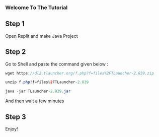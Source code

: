 ### Welcome To The Tutorial

## Step 1 

Open Replit and make Java Project

## Step 2

Go to Shell and paste the command given below :

```java
wget https://dl2.tlauncher.org/f.php?f=files%2FTLauncher-2.839.zip
```

```java 
unzip f.php?f=files%2FTLauncher-2.839
```

```java
java -jar TLauncher-2.839.jar
```

And then wait a few minutes

## Step 3

Enjoy!
